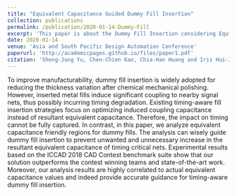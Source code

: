 ```yaml
---
title: "Equivalent Capacitance Guided Dummy Fill Insertion"
collection: publications
permalink: /publication/2020-01-14-Dummy-Fill
excerpt: 'This paper is about the Dummy Fill Insertion considering Equivalent Capacitance (ICCAD 2018 contest, problem C).'
date: 2020-01-14
venue: 'Asia and South Pacific Design Automation Conference'
paperurl: 'http://academicpages.github.io/files/paper1.pdf'
citation: 'Sheng-Jung Yu, Chen-Chien Kao, Chia-Han Huang and Iris Hui-Ju Jiang. &quot;Equivalent Capacitance Guided Dummy Fill Insertion,&quot; <i>ASPDAC-20</i>.'
---
```


To improve manufacturability, dummy fill insertion is widely adopted for reducing the thickness variation after chemical mechanical polishing.
However, inserted metal fills induce significant coupling to nearby signal nets, thus possibly incurring timing degradation.
Existing timing-aware fill insertion strategies focus on optimizing induced coupling capacitance instead of resultant equivalent capacitance.
Therefore, the impact on timing cannot be fully captured.
In contrast, in this paper, we analyze equivalent capacitance friendly regions for dummy fills.
The analysis can wisely guide dummy fill insertion to prevent unwanted and unnecessary increase in the resultant equivalent capacitance of timing critical nets. 
Experimental results based on the ICCAD 2018 CAD Contest benchmark suite show that our solution outperforms the contest winning teams and state-of-the-art work.
Moreover, our analysis results are highly correlated to actual equivalent capacitance values and indeed provide accurate guidance for timing-aware dummy fill insertion.

